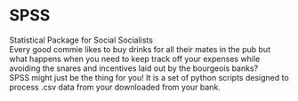 # SPSS
Statistical Package for Social Socialists  
Every good commie likes to buy drinks for all their mates in the pub but what happens when you need to keep track off your expenses while avoiding the snares and incentives laid out by the bourgeois banks?  
SPSS might just be the thing for you! 
It is a set of python scripts designed to process .csv data from your downloaded from your bank.
